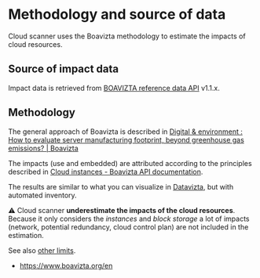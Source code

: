 # Methodology and source of data

Cloud scanner uses the Boavizta methodology to estimate the impacts of cloud resources.

## Source of impact data

Impact data is retrieved from [BOAVIZTA reference data API](https://github.com/Boavizta/boaviztapi/) v1.1.x.

## Methodology

The general approach of Boavizta is described in [Digital &amp; environment : How to evaluate server manufacturing footprint, beyond greenhouse gas emissions? | Boavizta](https://boavizta.org/en/blog/empreinte-de-la-fabrication-d-un-serveur)

The impacts (use and embedded) are attributed according to the principles described in [Cloud instances - Boavizta API documentation](https://doc.api.boavizta.org/Explanations/devices/cloud/).

The results are similar to what you can visualize in [Datavizta](http://datavizta.boavizta.org/cloudimpact), but with automated inventory.

⚠ Cloud scanner **underestimate the impacts of the cloud resources**. Because it only considers the _instances_ and _block storage_ a lot of impacts (network, potential redundancy, cloud control plan) are not included in the estimation.

See also [other limits](../reference/limits.md).

- https://www.boavizta.org/en
